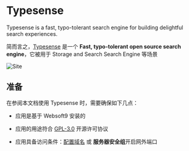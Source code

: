 # Typesense

Typesense is a fast, typo-tolerant search engine for building delightful search experiences.

简而言之，[Typesense](https://typesense.org/) 是一个 **Fast, typo-tolerant open source search engine**，它被用于 Storage and Search Search Engine  等场景


![Site](https://libs.websoft9.com/Websoft9/DocsPicture/zh/typesense/typesense-gui-websoft9.jpg)


## 准备

在参阅本文档使用 Typesense 时，需要确保如下几点：

- 应用是基于 Websoft9 安装的

- 应用的用途符合 [GPL-3.0](https://opensource.org/licenses/GPL-3.0) 开源许可协议

- 应用具备访问条件：[配置域名](./guide/appsetdomain) 或 **服务器安全组**开启网外端口